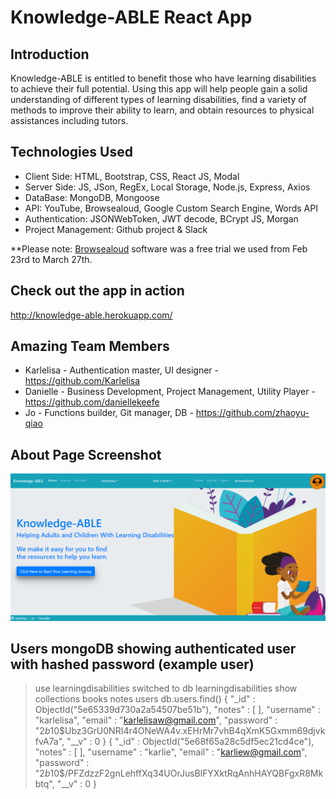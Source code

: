 # Knowledge-ABLE React App
## Introduction

Knowledge-ABLE is entitled to benefit those who have learning disabilities to achieve their full potential.
Using this app will help people gain a solid understanding of different types of learning disabilities, find a variety of methods to improve their ability to learn, and obtain resources to physical assistances including tutors.

## Technologies Used
- Client Side: HTML, Bootstrap, CSS, React JS, Modal
- Server Side: JS, JSon, RegEx, Local Storage, Node.js, Express, Axios
- DataBase: MongoDB, Mongoose
- API: YouTube, Browsealoud, Google Custom Search Engine, Words API
- Authentication: JSONWebToken, JWT decode, BCrypt JS, Morgan
- Project Management: Github project & Slack

**Please note: [Browsealoud](https://www.youtube.com/watch?v=w9uxDRpISUI) software was a free trial we used from Feb 23rd to March 27th.

## Check out the app in action
http://knowledge-able.herokuapp.com/

## Amazing Team Members
- Karlelisa - Authentication master, UI designer - https://github.com/Karlelisa
- Danielle - Business Development, Project Management, Utility Player - https://github.com/daniellekeefe
- Jo - Functions builder, Git manager, DB - https://github.com/zhaoyu-qiao

## About Page Screenshot

![About Page](client/public/images/cover-page.png)

## Users mongoDB showing authenticated user with hashed password (example user)
> use learningdisabilities
switched to db learningdisabilities
> show collections
books
notes
users
> db.users.find()
{ "_id" : ObjectId("5e65339d730a2a54507be51b"), "notes" : [ ], "username" : "karlelisa", "email" : "karlelisaw@gmail.com", "password" : "$2b$10$Ubz3GrU0NRI4r4ONeWA4v.xEHrMr7vhB4qXmK5Gxmm69djvkfvA7a", "__v" : 0 }
{ "_id" : ObjectId("5e68f65a28c5df5ec21cd4ce"), "notes" : [ ], "username" : "karlie", "email" : "karliew@gmail.com", "password" : "$2b$10$/PFZdzzF2gnLehffXq34UOrJusBlFYXktRqAnhHAYQBFgxR8Mkbtq", "__v" : 0 }










